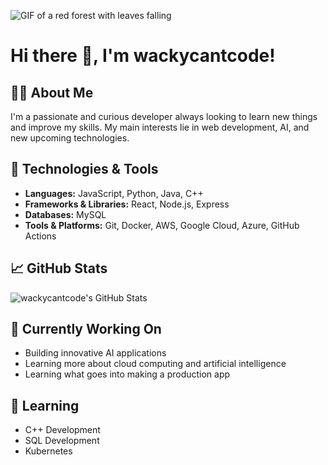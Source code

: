 ![GIF of a red forest with leaves falling](https://i.pinimg.com/originals/25/c8/a2/25c8a28c63badbe0acdbb22312976801.gif)
# Hi there 👋, I'm wackycantcode!

## 🙋‍♂️ About Me
I'm a passionate and curious developer always looking to learn new things and improve my skills. My main interests lie in web development, AI, and new upcoming technologies.

## 🔧 Technologies & Tools
- **Languages:** JavaScript, Python, Java, C++
- **Frameworks & Libraries:** React, Node.js, Express
- **Databases:** MySQL
- **Tools & Platforms:** Git, Docker, AWS, Google Cloud, Azure, GitHub Actions

## 📈 GitHub Stats
![wackycantcode's GitHub Stats](https://github-readme-stats.vercel.app/api?username=wackycantcode&show_icons=true&theme=dracula)

## 🔭 Currently Working On
- Building innovative AI applications
- Learning more about cloud computing and artificial intelligence
- Learning what goes into making a production app

## 🌱 Learning
- C++ Development
- SQL Development
- Kubernetes
